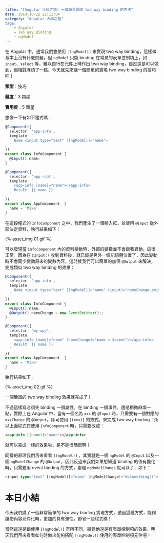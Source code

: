 ```yaml
---
title: "[Angular 大師之路] 一個簡易實踐 two way binding 的方法"
date: 2018-10-22 22:11:04
category: "Angular 大師之路"
tags:
	- Angular
	- Two Way Binding
	- ngModel
---
```


在 Angular 中，通常我們會使用 `[(ngModel)]` 來實現 two way binding，這樣做基本上沒有什麼問題，但 `ngModel` 只能 binding 在常見的表單控制項上，如 `input`、`select` 等，難以自行在元件上時作出 two way binding，雖然還是可以做到，但相對麻煩了一點，今天就先來講一個簡單的實現 two way binding 的技巧吧！

<!-- more -->

**類型**：技巧

**難度**：3 顆星

**實用度**：5 顆星

想像一下有如下程式碼：

```typescript
@Component({
  selector: 'app-info',
  template: `
    Name <input type="text" [(ngModel)]="name">
  `
})
export class InfoComponent {
  @Input() name;
}

@Component({
  selector: 'app-root',
  template: `
    <app-info [name]="name"></app-info>
    Result: {{ name }}
  `
})
export class AppComponent  {
  name = 'Mike'
}
```

在這段程式的 `InfoComponent` 之中，我們產生了一個輸入框，並使用 `@Input` 從外部決定資料，執行結果如下：

{% asset_img 01.gif %}

可以發現當 `InfoComponent` 內的資料變動時，外部的變數並不會跟著異動，這很正常，因為在 `@Input()` 收到資料後，就已經是另外一個記憶體位置了，因此變動時不會同步變動原來的變數內容，這時候我們可以簡單的加個 `@Output` 來解決，完成類似 two way binding 的效果：

```typescript
@Component({
  selector: 'app-info',
  template: `
    Name <input type="text" [(ngModel)]="name" (input)="nameChange.emit(name)">
  `
})
export class InfoComponent {
  @Input() name;
  @Output() nameChange = new EventEmitter();;
}

@Component({
  selector: 'my-app',
  template: `
    <app-info [name]="name" (nameChange)="name = $event"></app-info>
    Result: {{ name }}
  `
})
export class AppComponent  {
  name = 'Mike'
}
```

執行結果如下：

{% asset_img 02.gif %}

一個簡單的 two way binding 效果就完成了！

不過這樣寫必須先 binding 一個屬性，在 binding 一個事件，還是稍微麻煩一點，實際上在 Angular 中，當有一個名為 `xxx` 的 `@Input` 時，只需要有一個對應的 `xxxChange` 的 `@Output`，即可使用 `[(xxx)]` 的方式，來完成 two way binding！所以上面程式在使用 `InfoComponent` 時，只需要改成：

```html
<app-info [(name)]="name"></app-info>
```

就可以完成一樣的效果啦，是不是很簡單啊！

同樣的原理我們再來看看 `[(ngModel)]` ，其實就是一個 `ngModel` 的 `@Input` 以及一個 `ngModelChange` 的 `@Output`，因此反過來我們如果想知道 binding 的值有變化時，只需要用 event binding 的方式，處理 `ngModelChange` 就可以了，如下：

```typescript
<input type="text" [(ngModel)]="name" (ngModelChange)="doSomething()">
```

# 本日小結

今天我們講了一個非常簡單的 two way binding 實現方式，透過這種方式，能夠讓把內容元件化時，更加的具有彈性，節省一些程式碼！

當然這還是跟使用 `[(ngModel)]` 有所不同，畢竟他還是有表單控制項的效果，明天我們再來看看如何時做出能夠搭配 `[(ngModel)]` 使用的表單控制項元件吧！